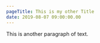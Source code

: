 ```yaml
---
pageTitle: This is my other Title
date: 2019-08-07 09:00:00.00
---
```

This is another paragraph of text.
